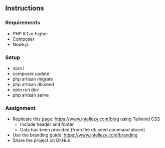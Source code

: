 ## Instructions

### Requirements
* PHP 8.1 or higher
* Composer
* Node.js

### Setup
* npm i
* composer update
* php artisan migrate
* php artisan db:seed
* npm run dev
* php artisan serve

### Assignment
* Replicate this page: https://www.intellezy.com/blog using Tailwind CSS
  * Include header and footer
  * Data has been provided (from the db:seed command above)
* Use the branding guide: https://www.intellezy.com/branding
* Share the project on GitHub
